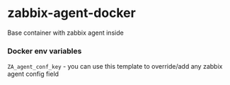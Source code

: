 # zabbix-agent-docker

Base container with zabbix agent inside  

### Docker env variables

`ZA_agent_conf_key` - you can use this template to override/add any zabbix agent config field
